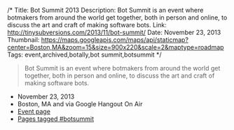 /*
Title: Bot Summit 2013
Description: Bot Summit is an event where botmakers from around the world get together, both in person and online, to discuss the art and craft of making software bots. 
Link: http://tinysubversions.com/2013/11/bot-summit/
Date: November 23, 2013
Thumbnail: https://maps.googleapis.com/maps/api/staticmap?center=Boston,MA&zoom=15&size=900x220&scale=2&maptype=roadmap
Tags: event,archived,botally,bot summit,botsummit
*/

> Bot Summit is an event where botmakers from around the world get together, both in person and online, to discuss the art and craft of making software bots.


- November 23, 2013
- Boston, MA and via Google Hangout On Air
- [Event page](http://tinysubversions.com/2013/11/bot-summit/)
- [Pages tagged #botsummit](/tag/botsummit)
